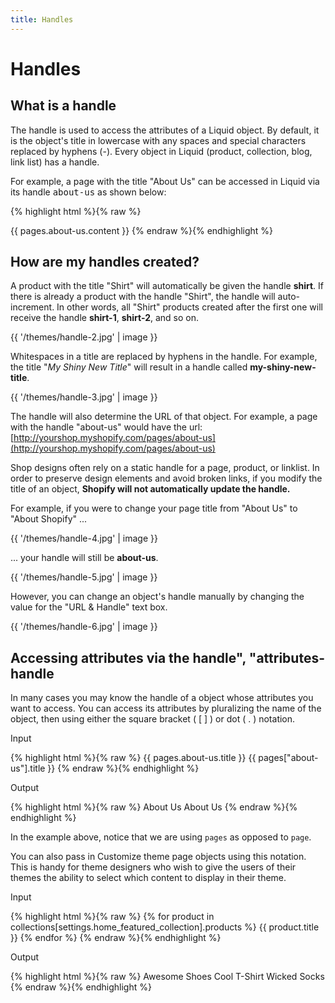 ```yaml
---
title: Handles
---
```


# Handles


<a id="topofpage"></a>



## What is a handle

The handle is used to access the attributes of a Liquid object. By default, it is the object's title in lowercase with any spaces and special characters replaced by hyphens (-). Every object in Liquid (product, collection, blog, link list) has a handle.

For example, a page with the title "About Us" can be accessed in Liquid via its handle <tt>about-us</tt> as shown below:

{% highlight html %}{% raw %}
<!-- the content of the About Us page -->
{{ pages.about-us.content }}
{% endraw %}{% endhighlight %} 

## How are my handles created?

A product with the title "Shirt" will automatically be given the handle **shirt**. If there is already a product with the handle "Shirt", the handle will auto-increment. In other words, all "Shirt" products created after the first one will receive the handle **shirt-1**, **shirt-2**, and so on. 

{{ '/themes/handle-2.jpg' | image }}

Whitespaces in a title are replaced by hyphens in the handle. For example, the title "*My Shiny New Title*" will result in a handle called **my-shiny-new-title**.

{{ '/themes/handle-3.jpg' | image }}

The handle will also determine the URL of that object. For example, a page with the handle "about-us" would have the url: [http://yourshop.myshopify.com/pages/about-us](http://yourshop.myshopify.com/pages/about-us)

Shop designs often rely on a static handle for a page, product, or linklist. In order to preserve design elements and avoid broken links, if you modify the title of an object, **Shopify will not automatically update the handle.** 

For example, if you were to change your page title from "About Us" to "About Shopify" ...

{{ '/themes/handle-4.jpg' | image }}

... your handle will still be **about-us**.

{{ '/themes/handle-5.jpg' | image }}

However, you can change an object's handle manually by changing the value for the "URL & Handle" text box. 

{{ '/themes/handle-6.jpg' | image }}



## Accessing attributes via the handle", "attributes-handle


In many cases you may know the handle of a object whose attributes you want to access. You can access its attributes by pluralizing the name of the object, then using either the square bracket ( [ ] ) or dot ( . ) notation. 

<p class="input">Input</p>
<div>
{% highlight html %}{% raw %}
{{ pages.about-us.title }} 
{{ pages["about-us"].title }}
{% endraw %}{% endhighlight %}
</div>

<p class="output">Output</p>
<div>
{% highlight html %}{% raw %}
About Us
About Us
{% endraw %}{% endhighlight %}
</div>

In the example above, notice that we are using <code>pages</code> as opposed to <code>page</code>. 

You can also pass in Customize theme page objects using this notation. This is handy for theme designers who wish to give the users of their themes the ability to select which content to display in their theme. 

<p class="input">Input</p>
<div>
{% highlight html %}{% raw %}
{% for product in collections[settings.home_featured_collection].products %}
	{{ product.title }}
{% endfor %}
{% endraw %}{% endhighlight %}
</div>

<p class="output">Output</p>
<div>
{% highlight html %}{% raw %}
Awesome Shoes
Cool T-Shirt
Wicked Socks
{% endraw %}{% endhighlight %}
</div>




